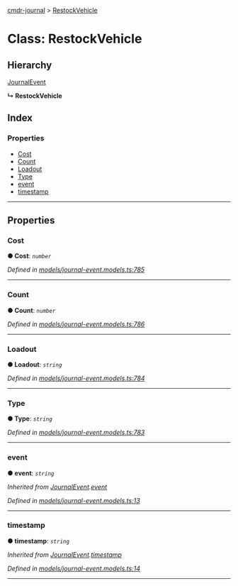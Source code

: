[cmdr-journal](../README.md) > [RestockVehicle](../classes/restockvehicle.md)



# Class: RestockVehicle

## Hierarchy


 [JournalEvent](journalevent.md)

**↳ RestockVehicle**







## Index

### Properties

* [Cost](restockvehicle.md#cost)
* [Count](restockvehicle.md#count)
* [Loadout](restockvehicle.md#loadout)
* [Type](restockvehicle.md#type)
* [event](restockvehicle.md#event)
* [timestamp](restockvehicle.md#timestamp)



---
## Properties
<a id="cost"></a>

###  Cost

**●  Cost**:  *`number`* 

*Defined in [models/journal-event.models.ts:785](https://github.com/chrisbruford/cmdr-journal/blob/1e4d048/src/models/journal-event.models.ts#L785)*





___

<a id="count"></a>

###  Count

**●  Count**:  *`number`* 

*Defined in [models/journal-event.models.ts:786](https://github.com/chrisbruford/cmdr-journal/blob/1e4d048/src/models/journal-event.models.ts#L786)*





___

<a id="loadout"></a>

###  Loadout

**●  Loadout**:  *`string`* 

*Defined in [models/journal-event.models.ts:784](https://github.com/chrisbruford/cmdr-journal/blob/1e4d048/src/models/journal-event.models.ts#L784)*





___

<a id="type"></a>

###  Type

**●  Type**:  *`string`* 

*Defined in [models/journal-event.models.ts:783](https://github.com/chrisbruford/cmdr-journal/blob/1e4d048/src/models/journal-event.models.ts#L783)*





___

<a id="event"></a>

###  event

**●  event**:  *`string`* 

*Inherited from [JournalEvent](journalevent.md).[event](journalevent.md#event)*

*Defined in [models/journal-event.models.ts:13](https://github.com/chrisbruford/cmdr-journal/blob/1e4d048/src/models/journal-event.models.ts#L13)*





___

<a id="timestamp"></a>

###  timestamp

**●  timestamp**:  *`string`* 

*Inherited from [JournalEvent](journalevent.md).[timestamp](journalevent.md#timestamp)*

*Defined in [models/journal-event.models.ts:14](https://github.com/chrisbruford/cmdr-journal/blob/1e4d048/src/models/journal-event.models.ts#L14)*





___


